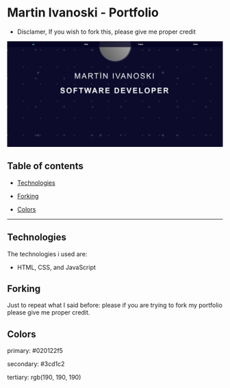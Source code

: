 # Martin Ivanoski - Portfolio


- Disclamer, If you wish to fork this, please give me proper credit


![Copy By Click](https://github.com/ivanoskiHarmonia/MartinIvanoski-Portfolio/blob/main/app/images/readme_portfolio.jpg?raw=true)


## Table of contents

* [Technologies](#technologies)
 

* [Forking](#forking)


* [Colors](#colors)

---

  

## Technologies


The technologies i used are:


- HTML, CSS, and JavaScript  


## Forking


Just to repeat what I said before: please if you are trying to fork my portfolio please give me proper credit.


## Colors

primary: #020122f5


secondary: #3cd1c2


tertiary: rgb(190, 190, 190)
